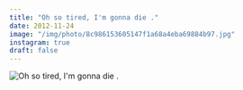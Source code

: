 ```yaml
---
title: "Oh so tired, I'm gonna die ."
date: 2012-11-24
image: "/img/photo/8c986153605147f1a68a4eba69884b97.jpg"
instagram: true
draft: false
---
```


![Oh so tired, I'm gonna die .](/img/photo/8c986153605147f1a68a4eba69884b97.jpg)
